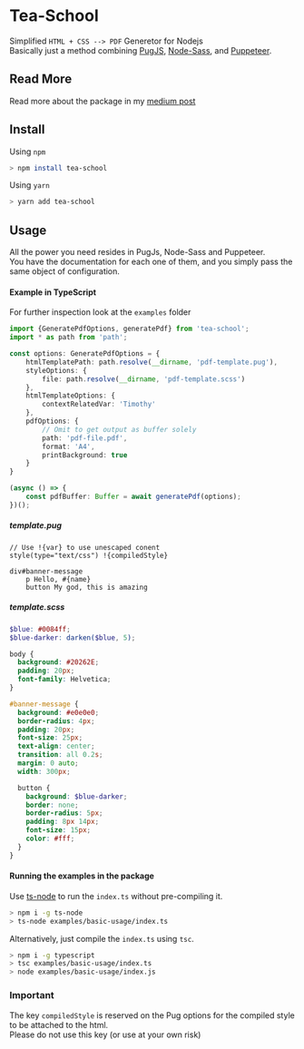 # Tea-School
Simplified `HTML + CSS --> PDF` Generetor for Nodejs  
Basically just a method combining [PugJS](https://github.com/pugjs/pug), [Node-Sass](https://github.com/sass/node-sass), and [Puppeteer](https://github.com/GoogleChrome/puppeteer).

## Read More
Read more about the package in my [medium post](https://itnext.io/tea-school-js-generate-a-pdf-file-from-html-and-css-in-node-js-32529f9b0f37)

## Install
Using `npm`
```bash
> npm install tea-school
```
Using `yarn`
```bash
> yarn add tea-school
```

## Usage
All the power you need resides in PugJs, Node-Sass and Puppeteer.  
You have the documentation for each one of them, and you simply pass the same object of configuration.

#### Example in TypeScript
For further inspection look at the `examples` folder
```typescript
import {GeneratePdfOptions, generatePdf} from 'tea-school';
import * as path from 'path';

const options: GeneratePdfOptions = {
    htmlTemplatePath: path.resolve(__dirname, 'pdf-template.pug'),
    styleOptions: {
        file: path.resolve(__dirname, 'pdf-template.scss')
    },
    htmlTemplateOptions: {
        contextRelatedVar: 'Timothy'
    },
    pdfOptions: {
        // Omit to get output as buffer solely
        path: 'pdf-file.pdf',
        format: 'A4',
        printBackground: true
    }
}

(async () => {
    const pdfBuffer: Buffer = await generatePdf(options);
})();
```

##### template.pug
```pug
// Use !{var} to use unescaped conent
style(type="text/css") !{compiledStyle}

div#banner-message
    p Hello, #{name}
    button My god, this is amazing
```

##### template.scss
```scss
$blue: #0084ff;
$blue-darker: darken($blue, 5);

body {
  background: #20262E;
  padding: 20px;
  font-family: Helvetica;
}

#banner-message {
  background: #e0e0e0;
  border-radius: 4px;
  padding: 20px;
  font-size: 25px;
  text-align: center;
  transition: all 0.2s;
  margin: 0 auto;
  width: 300px;

  button {
    background: $blue-darker;
    border: none;
    border-radius: 5px;
    padding: 8px 14px;
    font-size: 15px;
    color: #fff;
  }
}
```

#### Running the examples in the package
Use [ts-node](https://github.com/TypeStrong/ts-node) to run the `index.ts` without pre-compiling it.  
```bash
> npm i -g ts-node
> ts-node examples/basic-usage/index.ts
```

Alternatively, just compile the `index.ts` using `tsc`.  
```bash
> npm i -g typescript
> tsc examples/basic-usage/index.ts
> node examples/basic-usage/index.js
```

### Important
The key `compiledStyle` is reserved on the Pug options for the compiled style to be attached to the html.  
Please do not use this key (or use at your own risk)
